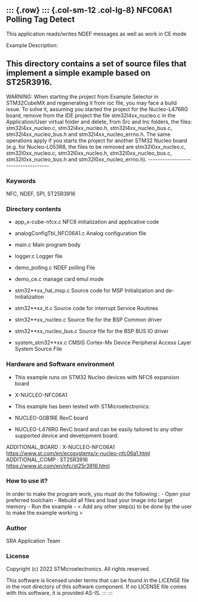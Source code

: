 ::: {.row}
::: {.col-sm-12 .col-lg-8}
**NFC06A1 Polling Tag Detect**
------------------------------

This application reads/writes NDEF messages as well as work in CE mode

Example Description:

This directory contains a set of source files that implement a simple example based on ST25R3916.
-------------------------------------------------------------------------------------------------

WARNING: When starting the project from Example Selector in STM32CubeMX
and regenerating it from ioc file, you may face a build issue. To solve
it, assuming you started the project for the Nucleo-L476RG board, remove
from the IDE project the file stm32l4xx\_nucleo.c in the
Application/User virtual folder and delete, from Src and Inc folders,
the files: stm32l4xx\_nucleo.c, stm32l4xx\_nucleo.h,
stm32l4xx\_nucleo\_bus.c, stm32l4xx\_nucleo\_bus.h and
stm32l4xx\_nucleo\_errno.h. The same operations apply if you starts the
project for another STM32 Nucleo board (e.g. for Nucleo-L053R8, the
files to be removed are stm32l0xx\_nucleo.c, stm32l0xx\_nucleo.c,
stm32l0xx\_nucleo.h, stm32l0xx\_nucleo\_bus.c, stm32l0xx\_nucleo\_bus.h
and stm32l0xx\_nucleo\_errno.h). ------------------------------------

### **Keywords**

NFC, NDEF, SPI, ST25R3916

### **Directory contents**

-   app\_x-cube-nfcx.c NFC6 initialization and applicative code

-   analogConfigTbl\_NFC06A1.c Analog configuration file

-   main.c Main program body

-   logger.c Logger file

-   demo\_polling.c NDEF polling File

-   demo\_ce.c manage card emul mode

-   stm32\*\*xx\_hal\_msp.c Source code for MSP Initialization and
    de-Initialization

-   stm32\*\*xx\_it.c Source code for interrupt Service Routines

-   stm32\*\*xx\_nucleo.c Source file for the BSP Common driver

-   stm32\*\*xx\_nucleo\_bus.c Source file for the BSP BUS IO driver

-   system\_stm32\*\*xx.c CMSIS Cortex-Mx Device Peripheral Access Layer
    System Source File

### **Hardware and Software environment**

-   This example runs on STM32 Nucleo devices with NFC6 expansion board
-   X-NUCLEO-NFC06A1

-   This example has been tested with STMicroelectronics:
-   NUCLEO-G0B1RE RevC board
-   NUCLEO-L476RG RevC board and can be easily tailored to any other
    supported device and development board.

ADDITIONAL\_BOARD : X-NUCLEO-NFC06A1
https://www.st.com/en/ecosystems/x-nucleo-nfc06a1.html ADDITIONAL\_COMP
: ST25R3916 https://www.st.com/en/nfc/st25r3916.html

### **How to use it?**

In order to make the program work, you must do the following : - Open
your preferred toolchain - Rebuild all files and load your image into
target memory - Run the example - \< Add any other step(s) to be done by
the user to make the example working \>

### **Author**

SRA Application Team

### **License**

Copyright (c) 2022 STMicroelectronics. All rights reserved.

This software is licensed under terms that can be found in the LICENSE
file in the root directory of this software component. If no LICENSE
file comes with this software, it is provided AS-IS.
:::
:::
